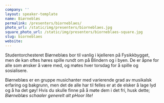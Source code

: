 ```yaml
---
company: ''
layout: speaker-template
name: Biørneblæs
permalink: /presenters/biorneblaes/
photo_url: /static/img/presenters/biorneblaes.jpg
square_photo_url: /static/img/presenters/biorneblaes-square.jpg
slug: biorneblaes
website: 
---
```


Studentorchesteret Biørneblæs bor til vanlig i kjelleren på Fysikkbygget, men de kan oftes høres spille rundt om på Blindern og i byen. De er åpne for alle som ønsker å være med, og møtes hver torsdag for å spille og sosialisere. 

Biørneblæs er en gruppe musichanter med varierende grad av musikalsk erfaring og bakgrunn, men det de alle har til felles er at de elsker å lage lyd og å ha det gøy! Hvis du skulle finne på å møte dem i det fri, husk dette; *Biørneblæs schaaler generelt alt pHoor lite!*
